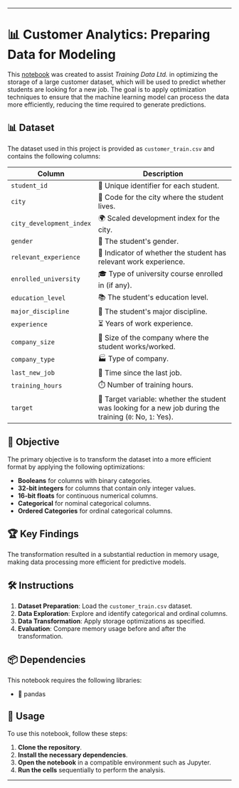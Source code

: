 
---

# 📊 Customer Analytics: Preparing Data for Modeling

This [notebook](https://github.com/victorlcastro-dsa/PBL_DataCamp/blob/fcf54d5ab02f20b8fb3329928d2698f526b7f143/workspaces/customer_analytics_preparing_data_for_modeling/workspace/notebook.ipynb) was created to assist *Training Data Ltd.* in optimizing the storage of a large customer dataset, which will be used to predict whether students are looking for a new job. The goal is to apply optimization techniques to ensure that the machine learning model can process the data more efficiently, reducing the time required to generate predictions.

## 📊 Dataset

The dataset used in this project is provided as `customer_train.csv` and contains the following columns:

| Column                  | Description                                                                                  |
|-------------------------|----------------------------------------------------------------------------------------------|
| `student_id`            | 🔢 Unique identifier for each student.                                                       |
| `city`                  | 🌆 Code for the city where the student lives.                                                |
| `city_development_index`| 🌍 Scaled development index for the city.                                                    |
| `gender`                | 🚻 The student's gender.                                                                     |
| `relevant_experience`   | 💼 Indicator of whether the student has relevant work experience.                            |
| `enrolled_university`   | 🎓 Type of university course enrolled in (if any).                                           |
| `education_level`       | 📚 The student's education level.                                                            |
| `major_discipline`      | 📖 The student's major discipline.                                                           |
| `experience`            | ⏳ Years of work experience.                                                                 |
| `company_size`          | 🏢 Size of the company where the student works/worked.                                        |
| `company_type`          | 🏭 Type of company.                                                                          |
| `last_new_job`          | 🔄 Time since the last job.                                                                  |
| `training_hours`        | ⏱️ Number of training hours.                                                                 |
| `target`                | 🎯 Target variable: whether the student was looking for a new job during the training (`0`: No, `1`: Yes). |

## 🎯 Objective

The primary objective is to transform the dataset into a more efficient format by applying the following optimizations:

- **Booleans** for columns with binary categories.
- **32-bit integers** for columns that contain only integer values.
- **16-bit floats** for continuous numerical columns.
- **Categorical** for nominal categorical columns.
- **Ordered Categories** for ordinal categorical columns.

## 🏆 Key Findings

The transformation resulted in a substantial reduction in memory usage, making data processing more efficient for predictive models.

## 🛠️ Instructions

1. **Dataset Preparation**: Load the `customer_train.csv` dataset.
2. **Data Exploration**: Explore and identify categorical and ordinal columns.
3. **Data Transformation**: Apply storage optimizations as specified.
4. **Evaluation**: Compare memory usage before and after the transformation.

## 📦 Dependencies

This notebook requires the following libraries:

- 🐼 pandas

## 🚀 Usage

To use this notebook, follow these steps:

1. **Clone the repository**.
2. **Install the necessary dependencies**.
3. **Open the notebook** in a compatible environment such as Jupyter.
4. **Run the cells** sequentially to perform the analysis.

---

